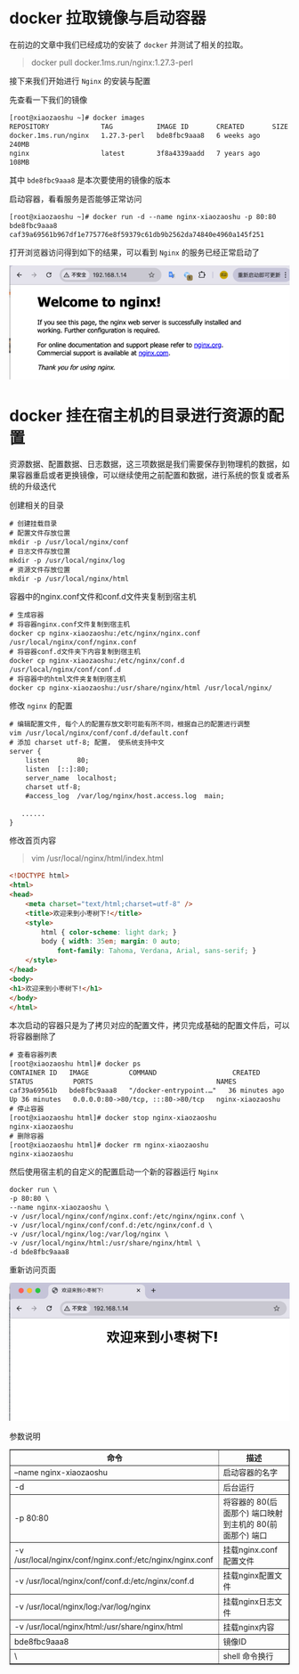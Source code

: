 
# docker 拉取镜像与启动容器
在前边的文章中我们已经成功的安装了 `docker` 并测试了相关的拉取。

> docker pull docker.1ms.run/nginx:1.27.3-perl

接下来我们开始进行 `Nginx` 的安装与配置

先查看一下我们的镜像

```shell
[root@xiaozaoshu ~]# docker images
REPOSITORY             TAG           IMAGE ID       CREATED       SIZE
docker.1ms.run/nginx   1.27.3-perl   bde8fbc9aaa8   6 weeks ago   240MB
nginx                  latest        3f8a4339aadd   7 years ago   108MB
```
其中 `bde8fbc9aaa8` 是本次要使用的镜像的版本

启动容器，看看服务是否能够正常访问
```shell
[root@xiaozaoshu ~]# docker run -d --name nginx-xiaozaoshu -p 80:80 bde8fbc9aaa8
caf39a69561b967df1e775776e8f59379c61db9b2562da74840e4960a145f251
```

打开浏览器访问得到如下的结果，可以看到 `Nginx` 的服务已经正常启动了

![666394996190101511.png](../images/666394996190101511.png)

# docker 挂在宿主机的目录进行资源的配置
资源数据、配置数据、日志数据，这三项数据是我们需要保存到物理机的数据，如果容器重启或者更换镜像，可以继续使用之前配置和数据，进行系统的恢复或者系统的升级迭代

创建相关的目录
```shell
# 创建挂载目录
# 配置文件存放位置
mkdir -p /usr/local/nginx/conf
# 日志文件存放位置
mkdir -p /usr/local/nginx/log
# 资源文件存放位置
mkdir -p /usr/local/nginx/html
```

容器中的nginx.conf文件和conf.d文件夹复制到宿主机

```shell
# 生成容器
# 将容器nginx.conf文件复制到宿主机
docker cp nginx-xiaozaoshu:/etc/nginx/nginx.conf /usr/local/nginx/conf/nginx.conf
# 将容器conf.d文件夹下内容复制到宿主机
docker cp nginx-xiaozaoshu:/etc/nginx/conf.d /usr/local/nginx/conf/conf.d
# 将容器中的html文件夹复制到宿主机
docker cp nginx-xiaozaoshu:/usr/share/nginx/html /usr/local/nginx/
```

修改 `nginx` 的配置
```textmate
# 编辑配置文件, 每个人的配置存放文职可能有所不同，根据自己的配置进行调整
vim /usr/local/nginx/conf/conf.d/default.conf
# 添加 charset utf-8; 配置， 使系统支持中文
server {
    listen       80;
    listen  [::]:80;
    server_name  localhost;
    charset utf-8;
    #access_log  /var/log/nginx/host.access.log  main;

   ......
}
```

修改首页内容
> vim /usr/local/nginx/html/index.html
```html
<!DOCTYPE html>
<html>
<head>
    <meta charset="text/html;charset=utf-8" />
    <title>欢迎来到小枣树下!</title>
    <style>
        html { color-scheme: light dark; }
        body { width: 35em; margin: 0 auto;
            font-family: Tahoma, Verdana, Arial, sans-serif; }
    </style>
</head>
<body>
<h1>欢迎来到小枣树下!</h1>
</body>
</html>
```

本次启动的容器只是为了拷贝对应的配置文件，拷贝完成基础的配置文件后，可以将容器删除了

```shell
# 查看容器列表
[root@xiaozaoshu html]# docker ps
CONTAINER ID   IMAGE          COMMAND                   CREATED          STATUS          PORTS                               NAMES
caf39a69561b   bde8fbc9aaa8   "/docker-entrypoint.…"   36 minutes ago   Up 36 minutes   0.0.0.0:80->80/tcp, :::80->80/tcp   nginx-xiaozaoshu
# 停止容器
[root@xiaozaoshu html]# docker stop nginx-xiaozaoshu
nginx-xiaozaoshu
# 删除容器
[root@xiaozaoshu html]# docker rm nginx-xiaozaoshu
nginx-xiaozaoshu
```

然后使用宿主机的自定义的配置启动一个新的容器运行 `Nginx`

```shell
docker run \
-p 80:80 \
--name nginx-xiaozaoshu \
-v /usr/local/nginx/conf/nginx.conf:/etc/nginx/nginx.conf \
-v /usr/local/nginx/conf/conf.d:/etc/nginx/conf.d \
-v /usr/local/nginx/log:/var/log/nginx \
-v /usr/local/nginx/html:/usr/share/nginx/html \
-d bde8fbc9aaa8
```
重新访问页面

![666401343241482250.png](../images/666401343241482250.png)

参数说明

<table align="center" border="1" cellpadding="1" cellspacing="1">
	<thead>
		<tr>
			<th>命令</th>
			<th>描述</th>
		</tr>
	</thead>
	<tbody>
		<tr>
			<td>–name nginx-xiaozaoshu</td>
			<td>启动容器的名字</td>
		</tr>
		<tr>
			<td>-d</td>
			<td>后台运行</td>
		</tr>
		<tr>
			<td>-p 80:80</td>
			<td>将容器的 80(后面那个) 端口映射到主机的 80(前面那个) 端口</td>
		</tr>
		<tr>
			<td>-v /usr/local/nginx/conf/nginx.conf:/etc/nginx/nginx.conf</td>
			<td>挂载nginx.conf配置文件</td>
		</tr>
		<tr>
			<td>-v /usr/local/nginx/conf/conf.d:/etc/nginx/conf.d</td>
			<td>挂载nginx配置文件</td>
		</tr>
		<tr>
			<td>-v /usr/local/nginx/log:/var/log/nginx</td>
			<td>挂载nginx日志文件</td>
		</tr>
		<tr>
			<td>-v /usr/local/nginx/html:/usr/share/nginx/html</td>
			<td>挂载nginx内容</td>
		</tr>
		<tr>
			<td>bde8fbc9aaa8</td>
			<td>镜像ID</td>
		</tr>
		<tr>
			<td>\</td>
			<td>shell 命令换行</td>
		</tr>
	</tbody>
</table>




